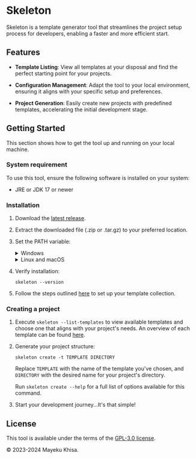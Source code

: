 # Skeleton

Skeleton is a template generator tool that streamlines the project setup process for developers, enabling a faster and more efficient start.

## Features

-  **Template Listing**: View all templates at your disposal and find the perfect starting point for your projects.

-  **Configuration Management**: Adapt the tool to your local environment, ensuring it aligns with your specific setup and preferences.

-  **Project Generation**: Easily create new projects with predefined templates, accelerating the initial development stage.

## Getting Started

This section shows how to get the tool up and running on your local machine.

### System requirement

To use this tool, ensure the following software is installed on your system:

-  JRE or JDK 17 or newer

### Installation

1. Download the [latest release][1].

2. Extract the downloaded file (.zip or .tar.gz) to your preferred location.

3. Set the PATH variable:

   <details>
   <summary>Windows</summary>

   -  Right-click on "**This PC**" or "**My Computer**" and select "**Properties**".

   -  Go to "**Advanced system settings**" &rarr; "**Advanced**" tab &rarr; "**Environment Variables**".

   -  Under "**User variables**", find the "**Path**" variable. If it doesn't exist, create it by clicking "**New**", naming it "**Path**", and setting its value.

   -  If "**Path**" exists, select it then click "**Edit**" &rarr; "**New**" and add the absolute path to the `bin` directory of your extracted file.

   -  Click "**OK**" on each open window to save your changes.
   </details>

   <details>
   <summary>Linux and macOS</summary>

   -  Open a terminal and determine which shell you are using (commonly bash or zsh). You can find out by running `echo $SHELL`.

   -  Add the following line to your `~/.bashrc` (for bash) or `~/.zshrc` (for zsh):

      ```shell
      export PATH="$PATH:/path/to/bin"
      ```

      Replace `/path/to/bin` with the absolute path to the `bin` directory of your extracted file.

   -  Apply changes by running `source ~/.bashrc` (for bash) or `source ~/.zshrc` (for zsh). Alternatively, restarting your terminal will also effect the updates.
   </details>

4. Verify installation:

   ```shell
   skeleton --version
   ```

5. Follow the steps outlined [here][2] to set up your template collection.

### Creating a project

1. Execute `skeleton --list-templates` to view available templates and choose one that aligns with your project's needs. An overview of each template can be found [here][3].

2. Generate your project structure:

   ```shell
   skeleton create -t TEMPLATE DIRECTORY
   ```

   Replace `TEMPLATE` with the name of the template you've chosen, and `DIRECTORY` with the desired name for your project's directory.

   Run `skeleton create --help` for a full list of options available for this command.

3. Start your development journey...It's that simple!

## License

This tool is available under the terms of the [GPL-3.0 license][4].

&copy; 2023-2024 Mayeku Khisa.

[1]: https://github.com/mayekukhisa/skeleton/releases/latest
[2]: https://github.com/mayekukhisa/skeleton-templates#installation
[3]: https://github.com/mayekukhisa/skeleton-templates#available-templates
[4]: LICENSE
